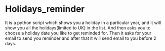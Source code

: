 # Holidays_reminder

It is a python script which shows you a holiday in a particular year, and it will show you all the holidays(limited to UK) in the list. And then asks you to choose a holiday date you like to get reminded for. Then it asks for your email to send you reminder and after that it will send email to you before 2 days.
